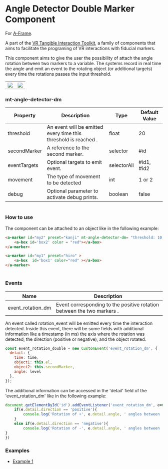 # Angle Detector Double Marker Component
For [A-Frame](https://aframe.io).

A part of the [VR Tangible Interaction Toolkit](../), a family of components that aims to facilitate the programing of VR interactions with fiducial markers.

This component aims to give the user the possibility of attach the angle rotation between two markers to a variable.
The systems record in real time the angle and emit an event to the rotating object (or additional targets) every time the rotations passes the input threshold.


|||
|------------|-------------|
| ![](images/rotate.gif) | ![](images/rotate_vr.gif)  | 



### mt-angle-detector-dm
| Property | Description | Type | Default Value |
| -------- | ----------------- | ---- |------------- |
| threshold | An event will be emitted every time this threshold is reached . | float | 20    |
| secondMarker | A reference to the second marker. | selector | #id |
| eventTargets | Optional targets to emit event. | selectorAll | #id1, #id2 |
| movement | The type of movement to be detected | int | 1 or 2 |
| debug | Optional parameter to activate debug prints. | boolean  |false |

#
### How to use
The component can be attached to an object like in the following example:
```html
<a-marker id="my2" preset="kanji" mt-angle-detector-dm= "threshold: 10; movement : 1; secondMarker: #my1; eventTargets: #box2, #box1 ; debug:true;">
    <a-box id='box2' color = "red"></a-box>
</a-marker>

<a-marker id="my1" preset="hiro" >
    <a-box  id='box1' color="red" ></a-box>
</a-marker>
```

#
### Events

| Name | Description |
| -------- | ----------------- |
| event_rotation_dm | Event corresponding to the positive rotation between the two markers . |

An event called rotation_event will be emitted every time the interaction detected. Inside this event, there will be some fields with additional information like a timestamp (in ms) the axis where the rotation was detected, the direction (positive or negative), and the object rotated.
```js
const event_rotation_double = new CustomEvent('event_rotation_dm', {
  detail: {
    time: time,
    object1: this.el,
    object2: this.secondMarker,
    angle: level
  },
});
```

The additional information can be accessed in the 'detail' field of the 'event_rotation_dm' like in the following example:
```js
document.getElementById('id').addEventListener('event_rotation_dm', e=>{
    if(e.detail.direction == 'positive'){
        console.log('Rotation of +', e.detail.angle, ' angles between ', e.detail.object1, ' and ', e.detail.object2 ,'.')    
    }   
    else if(e.detail.direction == 'negative'){
        console.log('Rotation of -', e.detail.angle, ' angles between ', e.detail.object1, ' and ', e.detail.object2 ,'.')    
}
})
```



### Examples

* [Example 1](examples/example1.html)
